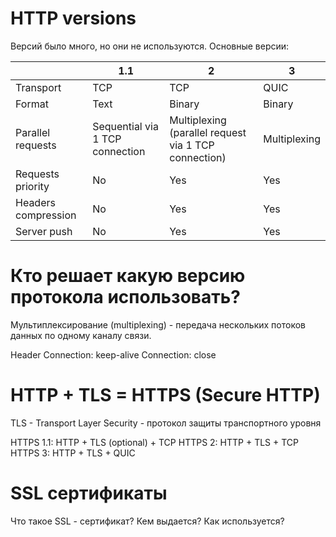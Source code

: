 # HTTP versions
Версий было много, но они не используются.
Основные версии:

|                     | 1.1                             | 2                                                    | 3            |
| ------------------- | ------------------------------- | ---------------------------------------------------- | ------------ |
| Transport           | TCP                             | TCP                                                  | QUIC         |
| Format              | Text                            | Binary                                               | Binary       |
| Parallel requests   | Sequential via 1 TCP connection | Multiplexing (parallel request via 1 TCP connection) | Multiplexing |
| Requests priority   | No                              | Yes                                                  | Yes          |
| Headers compression | No                              | Yes                                                  | Yes          |
| Server push         | No                              | Yes                                                  | Yes          |
# Кто решает какую версию протокола использовать?
Мультиплексирование (multiplexing) - передача нескольких потоков данных по одному каналу связи.

Header
Connection: keep-alive
Connection: close

# HTTP + TLS = HTTPS (Secure HTTP)
TLS - Transport Layer Security - протокол защиты транспортного уровня

HTTPS 1.1: HTTP + TLS (optional) + TCP
HTTPS 2: HTTP + TLS + TCP
HTTPS 3: HTTP + TLS + QUIC

# SSL сертификаты
Что такое SSL - сертификат?
Кем выдается?
Как используется?